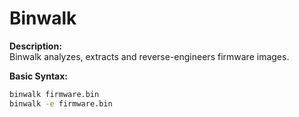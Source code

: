 # Binwalk

**Description:**  
Binwalk analyzes, extracts and reverse-engineers firmware images.

**Basic Syntax:**
```bash
binwalk firmware.bin
binwalk -e firmware.bin
```